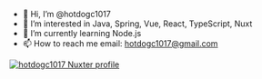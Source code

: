 - 👋 Hi, I’m @hotdogc1017
- 👀 I’m interested in Java, Spring, Vue, React, TypeScript, Nuxt
- 🌱 I’m currently learning Node.js
- 📫 How to reach me email: hotdogc1017@gmail.com

[![hotdogc1017 Nuxter profile](https://nuxters.nuxt.com/card/hotdogc1017/og.png)](https://nuxters.nuxt.com/hotdogc1017)
